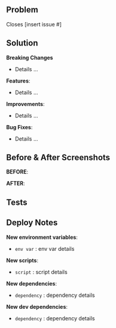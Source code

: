 ## Problem
<!-- What problem are you trying to solve? What issue does this close? -->

Closes [insert issue #]

## Solution
<!-- How did you solve the problem? -->

**Breaking Changes** 
<!-- Does this PR contain any backward incompatible changes? If so, what are they and should there be special considerations for release? -->
- Details ...

**Features**:

- Details ...

**Improvements**:

- Details ...

**Bug Fixes**:

- Details ...

## Before & After Screenshots

**BEFORE**:
<!-- [insert screenshot here] -->

**AFTER**:
<!-- [insert screenshot here] -->

## Tests
<!-- What tests should be run to confirm functionality? -->

## Deploy Notes
<!-- Notes regarding deployment of the contained body of work.  -->
<!-- These should note any new dependencies, new scripts, etc. -->

**New environment variables**:

- `env var` : env var details

**New scripts**:

- `script` : script details

**New dependencies**:

- `dependency` : dependency details

**New dev dependencies**:

- `dependency` : dependency details
